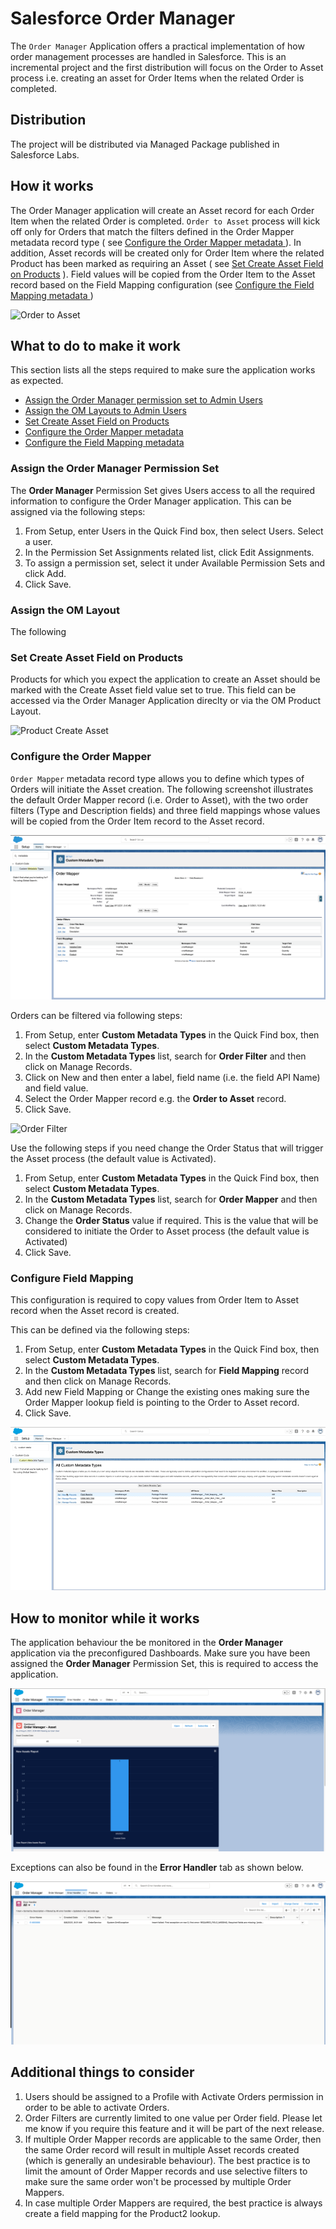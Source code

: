 # Salesforce Order Manager

The `Order Manager` Application offers a practical implementation of how order management processes are handled in Salesforce. This is an incremental project and the first distribution will focus on the Order to Asset process i.e. creating an asset for Order Items when the related Order is completed.

## Distribution

The project will be distributed via Managed Package published in Salesforce Labs.

## How it works

The Order Manager application will create an Asset record for each Order Item when the related Order is completed. `Order to Asset` process will kick off only for Orders that match the filters defined in the Order Mapper metadata record type ( see [Configure the Order Mapper metadata ](#Configure-the-Order-Mapper)). In addition, Asset records will be created only for Order Item where the related Product has been marked as requiring an Asset ( see [Set Create Asset Field on Products](#Set-Create-Asset-Field-on-Products) ). Field values will be copied from the Order Item to the Asset record based on the Field Mapping configuration (see [Configure the Field Mapping metadata ](#Configure-Field-Mapping))

![Order to Asset](docs/OrderToAsset.gif)


## What to do to make it work
This section lists all the steps required to make sure the application works as expected.

-  [Assign the Order Manager permission set to Admin Users ](#Assign-the-Order-Manager-Permission-Set)
-  [Assign the OM Layouts to Admin Users](#Assign-the-OM-Layout)
-  [Set Create Asset Field on Products](#Set-Create-Asset-Field-on-Products)
-  [Configure the Order Mapper metadata ](#Configure-the-Order-Mapper)
-  [Configure the Field Mapping metadata ](#Configure-Field-Mapping)


### Assign the Order Manager Permission Set

The <strong>Order Manager</strong> Permission Set gives Users access to all the required information to configure the Order Manager application. This can be assigned via the following steps:

<ol>
<li>From Setup, enter Users in the Quick Find box, then select Users.
Select a user. </li>
<li>In the Permission Set Assignments related list, click Edit Assignments.</li>
<li>To assign a permission set, select it under Available Permission Sets and click Add.  </li>
<li>Click Save. </li>
</ol>



### Assign the OM Layout
The following

### Set Create Asset Field on Products
Products for which you expect the application to create an Asset should be marked with the Create Asset field value set to true. This field can be accessed via the Order Manager Application direclty or via the OM Product Layout.

![Product Create Asset](docs/ProductCreateAsset.gif)


### Configure the Order Mapper

`Order Mapper` metadata record type allows you to define which types of Orders will initiate the Asset creation. The following screenshot illustrates the default Order Mapper record (i.e. Order to Asset), with the two order filters (Type and Description fields) and three field mappings whose values will be copied from the Order Item record to the Asset record.


![Order Filter](docs/OrderMapperConfiguration.png)


Orders can be filtered via following steps:

<ol>
<li>From Setup, enter <strong>Custom Metadata Types</strong>  in the Quick Find box, then select <strong>Custom Metadata Types</strong>. </li>
<li>In the <strong>Custom Metadata Types</strong> list, search for <strong>Order Filter</strong> and then  click on Manage Records.</li>
<li> Click on New and then enter a label, field name (i.e. the field API Name) and field value.</li>
<li> Select the Order Mapper record e.g. the <strong>Order to Asset</strong> record.</li>
<li> Click Save. </li>
</ol>

![Order Filter](docs/OrderFilter.gif)

Use the following steps if you need change the Order Status that will trigger the Asset process (the default value is Activated).

<ol>
<li>From Setup, enter <strong>Custom Metadata Types</strong>  in the Quick Find box, then select <strong>Custom Metadata Types</strong>. </li>
<li>In the <strong>Custom Metadata Types</strong> list, search for <strong>Order Mapper</strong> and then  click on Manage Records.</li>
<li> Change the <strong>Order Status</strong> value if required. This is the value that will be considered to initiate the Order to Asset process (the default value is Activated) </li>
<li> Click Save. </li>
</ol>






### Configure Field Mapping

This configuration is required to copy values from Order Item to Asset record when the Asset record is created.

This can be defined via the following steps:

<ol>
<li>From Setup, enter <strong>Custom Metadata Types</strong>  in the Quick Find box, then select <strong>Custom Metadata Types</strong>. </li>
<li>In the <strong>Custom Metadata Types</strong> list, search for  <strong>Field Mapping</strong> record and then click on Manage Records.</li>
<li> Add new Field Mapping or Change the existing ones making sure the Order Mapper lookup field is pointing to the Order to Asset record. </li>
<li> Click Save. </li>
</ol>

![Field Mapping](docs/FieldMapping.gif)


## How to monitor while it works

The application behaviour the be monitored in the <strong>Order Manager</strong>  application via the preconfigured Dashboards. Make sure you have been assigned the <strong>Order Manager</strong>  Permission Set, this is required to access the application.


![Order Manager Dashboard](docs/OrderManagerDashboard.png)

Exceptions can also be found in the <strong>Error Handler</strong> tab as shown below.

![Error Handler](docs/ErrorHandler.png)

## Additional things to consider

<ol>
<li> Users should be assigned to a Profile with Activate Orders permission in order to be able to activate Orders. </li>
<li> Order Filters are currently limited to one value per Order field. Please let me know if you require this feature and it will be part of the next release. </li>
<li> If multiple Order Mapper records are applicable to the same Order, then the same Order record will result in multiple Asset records created (which is generally an undesirable behaviour). The best practice is to limit the amount of Order Mapper records and use selective filters to make sure the same order won't be processed by multiple Order Mappers.</li>
<li> In case multiple Order Mappers are required, the best practice is always create a field mapping for the Product2 lookup.</li>
</ol>